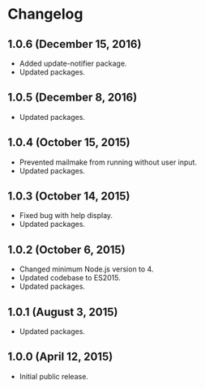 # Changelog

## 1.0.6 (December 15, 2016)

- Added update-notifier package.
- Updated packages.

## 1.0.5 (December 8, 2016)

- Updated packages.

## 1.0.4 (October 15, 2015)

- Prevented mailmake from running without user input.
- Updated packages.

## 1.0.3 (October 14, 2015)

- Fixed bug with help display.
- Updated packages.

## 1.0.2 (October 6, 2015)

- Changed minimum Node.js version to 4.
- Updated codebase to ES2015.
- Updated packages.

## 1.0.1 (August 3, 2015)

- Updated packages.

## 1.0.0 (April 12, 2015)

- Initial public release.
